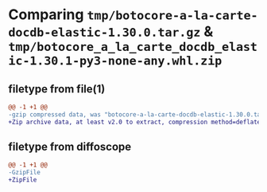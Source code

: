 # Comparing `tmp/botocore-a-la-carte-docdb-elastic-1.30.0.tar.gz` & `tmp/botocore_a_la_carte_docdb_elastic-1.30.1-py3-none-any.whl.zip`

## filetype from file(1)

```diff
@@ -1 +1 @@
-gzip compressed data, was "botocore-a-la-carte-docdb-elastic-1.30.0.tar", last modified: Tue Jul  4 01:44:26 2023, max compression
+Zip archive data, at least v2.0 to extract, compression method=deflate
```

## filetype from diffoscope

```diff
@@ -1 +1 @@
-GzipFile
+ZipFile
```

